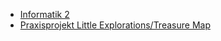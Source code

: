 *   [Informatik 2]({{site.baseurl}}info2)
*   [Praxisprojekt Little Explorations/Treasure Map]({{site.baseurl}}ss2015/project/index.html)
